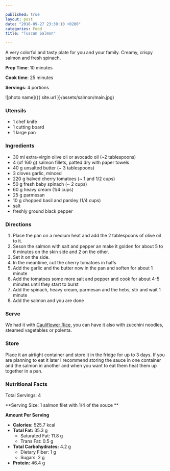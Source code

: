```yaml
---

published: true
layout: post
date: "2018-09-27 23:30:10 +0200"
categories: Food
title: "Tuscan Salmon"

---
```


A very colorful and tasty plate for you and your family. Creamy, crispy salmon and fresh spinach.

**Prep Time**: 10 minutes

**Cook time**: 25 minutes

**Servings**: 4 portions

![photo name]({{ site.url }}/assets/salmon/main.jpg)

### Utensils
- 1 chef knife
- 1 cutting board
- 1 large pan

### Ingredients
- 30 ml extra-virgin olive oil or avocado oil (~2 tablespoons)
- 4 (of 160 g) salmon fillets, patted dry with paper towels
- 40 g unsalted butter (~ 3 tablespoons)
- 3 cloves garlic, minced
- 220 g halved cherry tomatoes (~ 1 and 1/2 cups)
- 50 g fresh baby spinach (~ 2 cups)
- 60 g heavy cream (1/4 cups)
- 25 g parmesan
- 10 g chopped basil and parsley (1/4 cups)
- salt
- freshly ground black pepper

### Directions
1. Place the pan on a medium heat and add the 2 tablespoons of olive oil to it.
2. Seson the salmon with salt and pepper an make it golden for about 5 to 6 minutes on the skin side and 2 on the other.
3. Set it on the side.
4. In the meantime, cut the cherry tomatoes in halfs 
5. Add the garlic and the butter now in the pan and soften for about 1 minute
6. Add the tomatoes some more salt and pepper and cook for about 4-5 minutes until they start to burst
7. Add the spinach, heavy cream, parmesan and the hebs, stir and wait 1 minute
8. Add the salmon and you are done

### Serve
We had it with [Cauliflower Rice](http://mela.ro/food/2018/10/03/Cauliflower-Rice/), you can have it also with zucchini noodles, steamed vagetables or polenta.

### Store
Place it an airtight container and store it in the fridge for up to 3 days. If you are planning to eat it later I recommend storing the sauce in one container and the salmon in another and when you want to eat them heat them up together in a pan.

### Nutritional Facts
Total Servings: 4

**Serving Size: 1 salmon filet with 1/4 of the souce **

**Amount Per Serving**

- **Calories:**  525.7 kcal
- **Total Fat:** 35.3 g
  - Saturated Fat: 11.8 g
  - Trans Fat: 0.5 g
- **Total Carbohydrates:** 4.2 g
  - Dietary Fiber: 1 g
  - Sugars: 2 g
- **Protein:** 46.4 g
